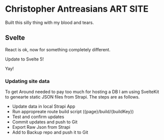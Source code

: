# Christopher Antreasians ART SITE

Built this silly thing with my blood and tears.

## Svelte

React is ok, now for something completely different.

Update to Svelte 5!

Yay!

### Updating site data

To get Around needed to pay too much for hosting a DB I am using SvelteKit to genearte static JSON files from Strapi. The steps are as follows.

- Update data in local Strapi App
- Run appropreate route build script ({page}/build/{buildKey})
- Test and confirm updates
- Commit updates and push to Git
- Export Raw Json from Strapi
- Add to Backup repo and push it to Git
